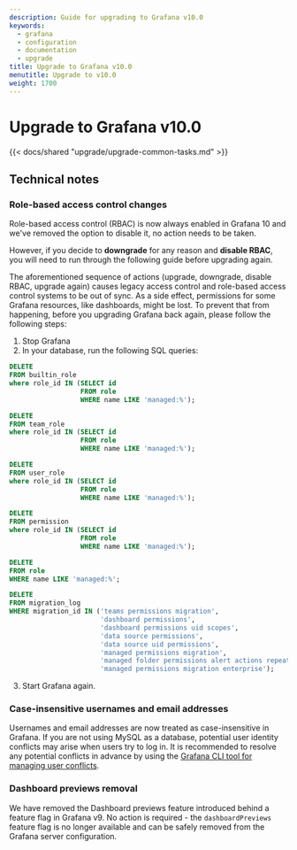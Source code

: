 ```yaml
---
description: Guide for upgrading to Grafana v10.0
keywords:
  - grafana
  - configuration
  - documentation
  - upgrade
title: Upgrade to Grafana v10.0
menutitle: Upgrade to v10.0
weight: 1700
---
```


# Upgrade to Grafana v10.0

{{< docs/shared "upgrade/upgrade-common-tasks.md" >}}

## Technical notes

### Role-based access control changes

Role-based access control (RBAC) is now always enabled in Grafana 10 and we've removed the option to disable it, no action needs to be taken.

However, if you decide to **downgrade** for any reason and **disable RBAC**, you will need to run through the following guide before upgrading again.

The aforementioned sequence of actions (upgrade, downgrade, disable RBAC, upgrade again) causes legacy access control and role-based access control systems to be out of sync.
As a side effect, permissions for some Grafana resources, like dashboards, might be lost.
To prevent that from happening, before you upgrading Grafana back again, please follow the following steps:

1. Stop Grafana
2. In your database, run the following SQL queries:

```sql
DELETE
FROM builtin_role
where role_id IN (SELECT id
                  FROM role
                  WHERE name LIKE 'managed:%');

DELETE
FROM team_role
where role_id IN (SELECT id
                  FROM role
                  WHERE name LIKE 'managed:%');

DELETE
FROM user_role
where role_id IN (SELECT id
                  FROM role
                  WHERE name LIKE 'managed:%');

DELETE
FROM permission
where role_id IN (SELECT id
                  FROM role
                  WHERE name LIKE 'managed:%');

DELETE
FROM role
WHERE name LIKE 'managed:%';

DELETE
FROM migration_log
WHERE migration_id IN ('teams permissions migration',
                       'dashboard permissions',
                       'dashboard permissions uid scopes',
                       'data source permissions',
                       'data source uid permissions',
                       'managed permissions migration',
                       'managed folder permissions alert actions repeated migration',
                       'managed permissions migration enterprise');
```

3. Start Grafana again.

### Case-insensitive usernames and email addresses

Usernames and email addresses are now treated as case-insensitive in Grafana. If you are not using MySQL as a database, potential user identity conflicts may arise when users try to log in.
It is recommended to resolve any potential conflicts in advance by using the [Grafana CLI tool for managing user conflicts](https://grafana.com/blog/2022/12/12/guide-to-using-the-new-grafana-cli-user-identity-conflict-tool-in-grafana-9.3/).

### Dashboard previews removal

We have removed the Dashboard previews feature introduced behind a feature flag in Grafana v9. No action is required - the `dashboardPreviews` feature flag is no longer available and can be safely removed from the Grafana server configuration.
